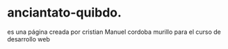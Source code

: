 # anciantato-quibdo.
es una página creada por cristian Manuel cordoba murillo para el curso de desarrollo web  
